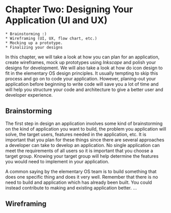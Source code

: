 # Chapter Two: Designing Your Application (UI and UX)

```
* Brainstorming :)
* Wireframing (UI, UX, flow chart, etc.)
* Mocking up a prototype.
* Finalizing your designs
```

In this chapter, we will take a look at how you can plan for an application, create wireframes, mock up prototypes using _Inkscape_ and polish your designs for development. We will also take a look at how do icon design to fit in the elementary OS design principles. It usually tempting to skip this process and go on to code your application. However, planing-out your application before beginning to write code will save you a lot of time and will help you structure your code and architecture to give a better user and developer experience.

## Brainstorming

The first step in design an application involves some kind of brainstorming on the kind of application you want to build, the problem you application will solve, the target users, features needed in the application, etc. It is important that you plan for these things since there are several approaches a developer can take to develop an application. No single application can meet the requirements of all users so it is important that you choose a target group. Knowing your target group will help determine the features you would need to implement in your application.

A common saying by the elementary OS team is to build something that does one specific thing and does it very well. Remember that there is no need to build and application which has already been built. You could instead contribute to making and existing application better. ...

## Wireframing
